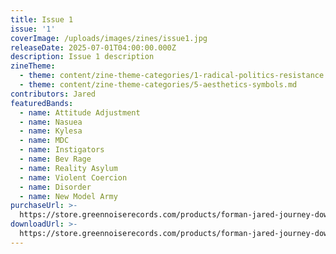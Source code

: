 ```yaml
---
title: Issue 1
issue: '1'
coverImage: /uploads/images/zines/issue1.jpg
releaseDate: 2025-07-01T04:00:00.000Z
description: Issue 1 description
zineTheme:
  - theme: content/zine-theme-categories/1-radical-politics-resistance.md
  - theme: content/zine-theme-categories/5-aesthetics-symbols.md
contributors: Jared
featuredBands:
  - name: Attitude Adjustment
  - name: Nasuea
  - name: Kylesa
  - name: MDC
  - name: Instigators
  - name: Bev Rage
  - name: Reality Asylum
  - name: Violent Coercion
  - name: Disorder
  - name: New Model Army
purchaseUrl: >-
  https://store.greennoiserecords.com/products/forman-jared-journey-down-the-punk-rock-highway-authors-numbered-edition-new-book-copy
downloadUrl: >-
  https://store.greennoiserecords.com/products/forman-jared-journey-down-the-punk-rock-highway-authors-numbered-edition-new-book-copy
---
```


